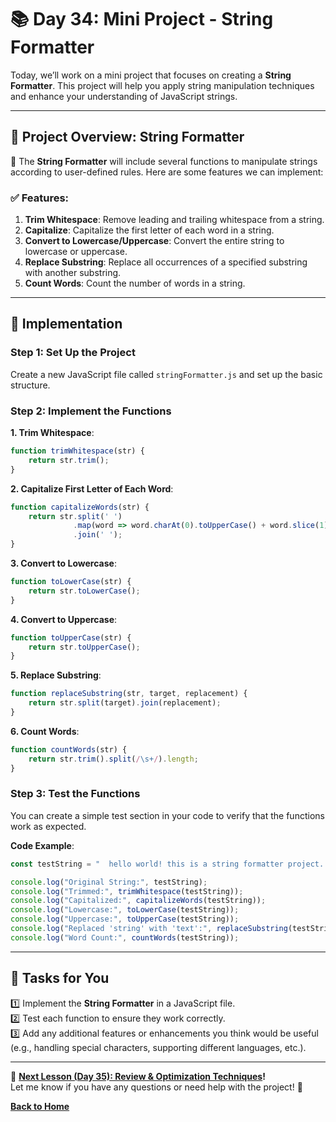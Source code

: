 # **📚 Day 34: Mini Project - String Formatter**  

Today, we’ll work on a mini project that focuses on creating a **String Formatter**. This project will help you apply string manipulation techniques and enhance your understanding of JavaScript strings.

---

## **🔹 Project Overview: String Formatter**  

📌 The **String Formatter** will include several functions to manipulate strings according to user-defined rules. Here are some features we can implement:

### **✅ Features**:
1. **Trim Whitespace**: Remove leading and trailing whitespace from a string.
2. **Capitalize**: Capitalize the first letter of each word in a string.
3. **Convert to Lowercase/Uppercase**: Convert the entire string to lowercase or uppercase.
4. **Replace Substring**: Replace all occurrences of a specified substring with another substring.
5. **Count Words**: Count the number of words in a string.

---

## **🔹 Implementation**  

### **Step 1: Set Up the Project**  
Create a new JavaScript file called `stringFormatter.js` and set up the basic structure.  

### **Step 2: Implement the Functions**  

**1. Trim Whitespace**:  
```js
function trimWhitespace(str) {
    return str.trim();
}
```

**2. Capitalize First Letter of Each Word**:  
```js
function capitalizeWords(str) {
    return str.split(' ')
              .map(word => word.charAt(0).toUpperCase() + word.slice(1).toLowerCase())
              .join(' ');
}
```

**3. Convert to Lowercase**:  
```js
function toLowerCase(str) {
    return str.toLowerCase();
}
```

**4. Convert to Uppercase**:  
```js
function toUpperCase(str) {
    return str.toUpperCase();
}
```

**5. Replace Substring**:  
```js
function replaceSubstring(str, target, replacement) {
    return str.split(target).join(replacement);
}
```

**6. Count Words**:  
```js
function countWords(str) {
    return str.trim().split(/\s+/).length;
}
```

### **Step 3: Test the Functions**  
You can create a simple test section in your code to verify that the functions work as expected.

**Code Example**:
```js
const testString = "  hello world! this is a string formatter project.  ";

console.log("Original String:", testString);
console.log("Trimmed:", trimWhitespace(testString));
console.log("Capitalized:", capitalizeWords(testString));
console.log("Lowercase:", toLowerCase(testString));
console.log("Uppercase:", toUpperCase(testString));
console.log("Replaced 'string' with 'text':", replaceSubstring(testString, "string", "text"));
console.log("Word Count:", countWords(testString));
```

---

## **📝 Tasks for You**  
1️⃣ Implement the **String Formatter** in a JavaScript file.  
2️⃣ Test each function to ensure they work correctly.  
3️⃣ Add any additional features or enhancements you think would be useful (e.g., handling special characters, supporting different languages, etc.).  

---

🎯 **[Next Lesson (Day 35): Review & Optimization Techniques](../day_35/)!**  
Let me know if you have any questions or need help with the project! 🚀

[**Back to Home**](../../../)